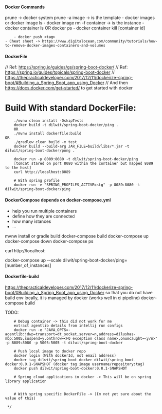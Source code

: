 #### Docker Commands
 prune -> docker system prune -a
        image -> is the template
         - docker images or docker image ls
         - docker image rm -f <image-name>
        container -> is the instance
         - docker container ls OR docker ps
         - docker container kill [container id]

        - docker push <tag>
	- Cheat sheet -> https://www.digitalocean.com/community/tutorials/how-to-remove-docker-images-containers-and-volumes

#### DockerFile
// Ref: https://spring.io/guides/gs/spring-boot-docker/
// Ref: https://spring.io/guides/topicals/spring-boot-docker
// https://thepracticaldeveloper.com/2017/12/11/dockerize-spring-boot/#Building_a_Spring_Boot_app_using_Docker
// And then https://docs.docker.com/get-started/ to get started with docker
# Build With standard DockerFile:

        ./mvnw clean install -DskipTests
        docker build -t dilwit/spring-boot-docker/ping .
        OR
        ./mvnw install dockerfile:build
	OR
        ./gradlew clean build -x test
        docker build --build-arg JAR_FILE=build/libs/*.jar -t dilwit/spring-boot-docker/pong .

        docker run -p 8089:8080 -t dilwit/spring-boot-docker/ping
        [tomcat stared on port 8080 within the container but mapped 8089 to the host]
        curl http://localhost:8089

        # With spring profile
        docker run -e "SPRING_PROFILES_ACTIVE=stg" -p 8089:8080 -t dilwit/spring-boot-docker/ping

#### DockerCompose depends on docker-compose.yml
- help you run multiple containers
- define how they are connected
- how many istances
- ...

mvnw install or gradle build
docker-compose build
docker-compose up
docker-compose down
docker-compose ps

curl http://localhost:<port via ps command>

docker-compose up --scale dilwit/spring-boot-docker/ping=[number_of_instances]


#### Dockerfile-build
https://thepracticaldeveloper.com/2017/12/11/dockerize-spring-boot/#Building_a_Spring_Boot_app_using_Docker
so that you do not have build env locally, it is managed by docker (works well in ci pipeline)
docker-compose build




TODO:


        # Debug container -> this did not work for me
        extract agentlib details from intellij run configs
        docker run -e "JAVA_OPTS=-agentlib:jdwp=transport=dt_socket,server=n,address=dilushas-mbp:5005,suspend=y,onthrow=<FQ exception class name>,onuncaught=<y/n>" -p 8089:8080 -p 5005:5005 -t dilwit/spring-boot-docker

        # Push local image to docker repo
        docker login (With dockerId, not email address)
        docker tag dilwit/spring-boot-docker dilwit/spring-boot-docker:0.0.1-SNAPSHOT (docker tag image username/repository:tag)
        docker push dilwit/spring-boot-docker:0.0.1-SNAPSHOT

        # Spring cloud applications in docker -> This will be on spring library application


        # With spring specific DockerFile -> (Im not yet sure about the value of this)

     */
